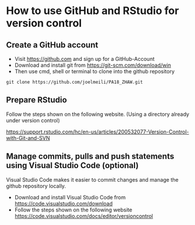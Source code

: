 # How to use GitHub and RStudio for version control
## Create a GitHub account
- Visit https://github.com and sign up for a GitHub-Account
- Download and install git from https://git-scm.com/download/win
- Then use cmd, shell or terminal to clone into the github repository
```
git clone https://github.com/joelmeili/PA18_ZHAW.git
```

## Prepare RStudio
Follow the steps shown on the following website. (Using a directory already under version control)

https://support.rstudio.com/hc/en-us/articles/200532077-Version-Control-with-Git-and-SVN

## Manage commits, pulls and push statements using Visual Studio Code (optional)
Visual Studio Code makes it easier to commit changes and manage the github repository locally.

- Download and install Visual Studio Code from https://code.visualstudio.com/download
- Follow the steps shown on the following website https://code.visualstudio.com/docs/editor/versioncontrol